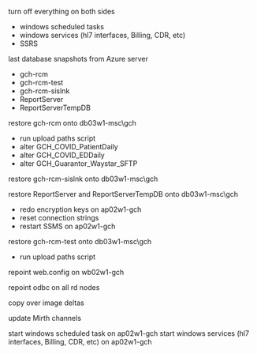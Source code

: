 turn off everything on both sides
- windows scheduled tasks
- windows services (hl7 interfaces, Billing, CDR, etc)
- SSRS

last database snapshots from Azure server
- gch-rcm
- gch-rcm-test
- gch-rcm-sislnk
- ReportServer
- ReportServerTempDB

restore gch-rcm onto db03w1-msc\gch
- run upload paths script
- alter GCH_COVID_PatientDaily
- alter GCH_COVID_EDDaily
- alter GCH_Guarantor_Waystar_SFTP

restore gch-rcm-sislnk onto db03w1-msc\gch

restore ReportServer and ReportServerTempDB onto db03w1-msc\gch
- redo encryption keys on ap02w1-gch
- reset connection strings
- restart SSMS on ap02w1-gch

restore gch-rcm-test onto db03w1-msc\gch
- run upload paths script

repoint web.config on wb02w1-gch

repoint odbc on all rd nodes

copy over image deltas

update Mirth channels

start windows scheduled task on ap02w1-gch
start windows services (hl7 interfaces, Billing, CDR, etc) on ap02w1-gch
